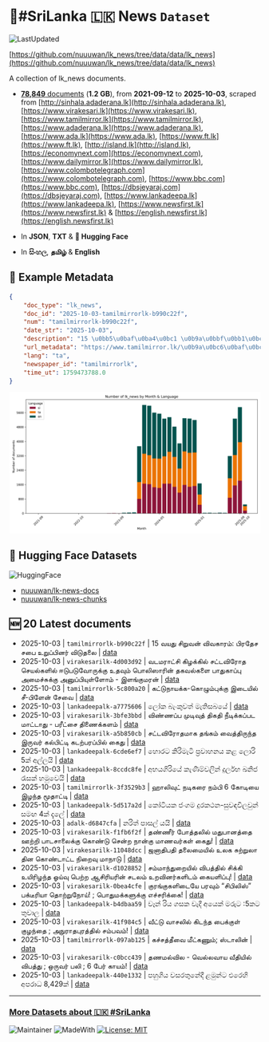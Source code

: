 # 📄#SriLanka 🇱🇰 News `Dataset`

![LastUpdated](https://img.shields.io/badge/last_updated-2025--10--03_12:23:16-green)

[https://github.com/nuuuwan/lk_news/tree/data/data/lk_news](https://github.com/nuuuwan/lk_news/tree/data/data/lk_news)

A collection of lk_news documents.

- [**78,849** documents](https://github.com/nuuuwan/lk_news/tree/data/data/lk_news) (**1.2 GB**), from **2021-09-12** to **2025-10-03**, scraped from [http://sinhala.adaderana.lk](http://sinhala.adaderana.lk), [https://www.virakesari.lk](https://www.virakesari.lk), [https://www.tamilmirror.lk](https://www.tamilmirror.lk), [https://www.adaderana.lk](https://www.adaderana.lk), [https://www.ada.lk](https://www.ada.lk), [https://www.ft.lk](https://www.ft.lk), [http://island.lk](http://island.lk), [https://economynext.com](https://economynext.com), [https://www.dailymirror.lk](https://www.dailymirror.lk), [https://www.colombotelegraph.com](https://www.colombotelegraph.com), [https://www.bbc.com](https://www.bbc.com), [https://dbsjeyaraj.com](https://dbsjeyaraj.com), [https://www.lankadeepa.lk](https://www.lankadeepa.lk), [https://www.newsfirst.lk](https://www.newsfirst.lk) & [https://english.newsfirst.lk](https://english.newsfirst.lk)

- In **JSON**, **TXT** & **🤗 Hugging Face**

- In **සිංහල**, **தமிழ்** & **English**

## 📝 Example Metadata

```json
{
    "doc_type": "lk_news",
    "doc_id": "2025-10-03-tamilmirrorlk-b990c22f",
    "num": "tamilmirrorlk-b990c22f",
    "date_str": "2025-10-03",
    "description": "15 \u0bb5\u0baf\u0ba4\u0bc1 \u0b9a\u0bbf\u0bb1\u0bc1\u0bb5\u0ba9\u0bcd \u0bb5\u0bbf\u0bb5\u0b95\u0bbe\u0bb0\u0bae\u0bcd: \u0baa\u0bbf\u0bb0\u0ba4\u0bc7\u0b9a \u0b9a\u0baa\u0bc8 \u0b89\u0bb1\u0bc1\u0baa\u0bcd\u0baa\u0bbf\u0ba9\u0bb0\u0bcd \u0bb5\u0bbf\u0b9f\u0bc1\u0ba4\u0bb2\u0bc8",
    "url_metadata": "https://www.tamilmirror.lk/\u0b9a\u0bc6\u0baf\u0bcd\u0ba4\u0bbf\u0b95\u0bb3\u0bcd/15-\u0bb5\u0baf\u0ba4\u0bc1-\u0b9a\u0bbf\u0bb1\u0bc1\u0bb5\u0ba9\u0bcd-\u0bb5\u0bbf\u0bb5\u0b95\u0bbe\u0bb0\u0bae\u0bcd-\u0baa\u0bbf\u0bb0\u0ba4\u0bc7\u0b9a-\u0b9a\u0baa\u0bc8-\u0b89\u0bb1\u0bc1\u0baa\u0bcd\u0baa\u0bbf\u0ba9\u0bb0\u0bcd-\u0bb5\u0bbf\u0b9f\u0bc1\u0ba4\u0bb2\u0bc8/175-365693",
    "lang": "ta",
    "newspaper_id": "tamilmirrorlk",
    "time_ut": 1759473788.0
}
```

![Chart](https://raw.githubusercontent.com/nuuuwan/lk_news/refs/heads/data/data/lk_news/docs_by_month_and_lang.png)

## 🤗 Hugging Face Datasets

![HuggingFace](https://img.shields.io/badge/-HuggingFace-FDEE21?style=for-the-badge&logo=HuggingFace)

- [nuuuwan/lk-news-docs](https://huggingface.co/datasets/nuuuwan/lk-news-docs)
- [nuuuwan/lk-news-chunks](https://huggingface.co/datasets/nuuuwan/lk-news-chunks)

## 🆕 20 Latest documents

- 2025-10-03 | `tamilmirrorlk-b990c22f` | 15 வயது சிறுவன் விவகாரம்: பிரதேச சபை உறுப்பினர் விடுதலை | [data](https://github.com/nuuuwan/lk_news/tree/data/data/lk_news/2020s/2025/2025-10-03-tamilmirrorlk-b990c22f)
- 2025-10-03 | `virakesarilk-4d003d92` | வடமராட்சி கிழக்கில் சட்டவிரோத செயல்களில் ஈடுபடுவோருக்கு உதவும் பொலிஸாரின் தகவல்களை பாதுகாப்பு அமைச்சுக்கு அனுப்பியுள்ளோம் - இளங்குமரன் | [data](https://github.com/nuuuwan/lk_news/tree/data/data/lk_news/2020s/2025/2025-10-03-virakesarilk-4d003d92)
- 2025-10-03 | `tamilmirrorlk-5c800a20` | கட்டுநாயக்க-கொழும்புக்கு இடையில் சீ-பிளேன் சேவை | [data](https://github.com/nuuuwan/lk_news/tree/data/data/lk_news/2020s/2025/2025-10-03-tamilmirrorlk-5c800a20)
- 2025-10-03 | `lankadeepalk-a7775606` | ලෝක බැංකුවත්  මැතිසබයේ | [data](https://github.com/nuuuwan/lk_news/tree/data/data/lk_news/2020s/2025/2025-10-03-lankadeepalk-a7775606)
- 2025-10-03 | `virakesarilk-3bfe3bbd` | விண்ணப்ப முடிவுத் திகதி நீடிக்கப்பட மாட்டாது - பரீட்சை திணைக்களம் | [data](https://github.com/nuuuwan/lk_news/tree/data/data/lk_news/2020s/2025/2025-10-03-virakesarilk-3bfe3bbd)
- 2025-10-03 | `virakesarilk-a5b850cb` | சட்டவிரோதமாக தங்கம் வைத்திருந்த இருவர் கல்பிட்டி கடற்பரப்பில் கைது | [data](https://github.com/nuuuwan/lk_news/tree/data/data/lk_news/2020s/2025/2025-10-03-virakesarilk-a5b850cb)
- 2025-10-03 | `lankadeepalk-6cde6ef7` | හොරට කිරිමැටි ප්‍රවාහනය කළ ලොරි 5ක් අල්ලයි | [data](https://github.com/nuuuwan/lk_news/tree/data/data/lk_news/2020s/2025/2025-10-03-lankadeepalk-6cde6ef7)
- 2025-10-03 | `lankadeepalk-8ccdc8fe` | අභයගිරියේ කැණිම්වලින් දුර්ලභ ඛනිජ රැසක් හමුවෙයි | [data](https://github.com/nuuuwan/lk_news/tree/data/data/lk_news/2020s/2025/2025-10-03-lankadeepalk-8ccdc8fe)
- 2025-10-03 | `tamilmirrorlk-3f3529b3` | ஹாலிவுட் நடிகரை நம்பி 6 கோடியை இழந்த மூதாட்டி | [data](https://github.com/nuuuwan/lk_news/tree/data/data/lk_news/2020s/2025/2025-10-03-tamilmirrorlk-3f3529b3)
- 2025-10-03 | `lankadeepalk-5d517a2d` | කෝටියක ජංගම දුරකථන-සුවඳවිලවුන් සමඟ 4ක් දැලේ | [data](https://github.com/nuuuwan/lk_news/tree/data/data/lk_news/2020s/2025/2025-10-03-lankadeepalk-5d517a2d)
- 2025-10-03 | `adalk-d6847cfa` | නරිත් පාසල් යයි | [data](https://github.com/nuuuwan/lk_news/tree/data/data/lk_news/2020s/2025/2025-10-03-adalk-d6847cfa)
- 2025-10-03 | `virakesarilk-f1fb6f2f` | தண்ணீர் போத்தலில் மதுபானத்தை ஊற்றி பாடசாலைக்கு கொண்டு சென்ற நான்கு மாணவர்கள் கைது! | [data](https://github.com/nuuuwan/lk_news/tree/data/data/lk_news/2020s/2025/2025-10-03-virakesarilk-f1fb6f2f)
- 2025-10-03 | `virakesarilk-11048dcc` | ஜனாதிபதி தலைமையில் உலக சுற்றுலா தின கொண்டாட்ட நிறைவு மாநாடு | [data](https://github.com/nuuuwan/lk_news/tree/data/data/lk_news/2020s/2025/2025-10-03-virakesarilk-11048dcc)
- 2025-10-03 | `virakesarilk-d1028852` | சம்மாந்துறையில் விபத்தில் சிக்கி உயிரிழந்த ஓய்வு பெற்ற ஆசிரியரின் சடலம் உறவினர்களிடம் கையளிப்பு! | [data](https://github.com/nuuuwan/lk_news/tree/data/data/lk_news/2020s/2025/2025-10-03-virakesarilk-d1028852)
- 2025-10-03 | `virakesarilk-0bea4cfe` | குரங்குகளிடையே பரவும் “சிபிலிஸ்” பக்டீரியா தொற்றுநோய்! ; பொதுமக்களுக்கு எச்சரிக்கை! | [data](https://github.com/nuuuwan/lk_news/tree/data/data/lk_news/2020s/2025/2025-10-03-virakesarilk-0bea4cfe)
- 2025-10-03 | `lankadeepalk-b4dbaa59` | වෑන් රිය ගසක වැදී අයෙක් මරුට :5කට තුවාල | [data](https://github.com/nuuuwan/lk_news/tree/data/data/lk_news/2020s/2025/2025-10-03-lankadeepalk-b4dbaa59)
- 2025-10-03 | `virakesarilk-41f984c5` | வீட்டு வாசலில் கிடந்த பைக்குள் குழந்தை ; அநுராதபுரத்தில் சம்பவம்! | [data](https://github.com/nuuuwan/lk_news/tree/data/data/lk_news/2020s/2025/2025-10-03-virakesarilk-41f984c5)
- 2025-10-03 | `tamilmirrorlk-097ab125` | கச்சத்தீவை மீட்கணும்; ஸ்டாலின் | [data](https://github.com/nuuuwan/lk_news/tree/data/data/lk_news/2020s/2025/2025-10-03-tamilmirrorlk-097ab125)
- 2025-10-03 | `virakesarilk-c0bcc439` | தணமல்வில - வெல்லவாய வீதியில் விபத்து ; ஒருவர் பலி ; 6 பேர் காயம்! | [data](https://github.com/nuuuwan/lk_news/tree/data/data/lk_news/2020s/2025/2025-10-03-virakesarilk-c0bcc439)
- 2025-10-03 | `lankadeepalk-440e1332` | පහුගිය වසරතුනේදී  ළමුන්ට එරෙහි අපරාධ  8,429ක් | [data](https://github.com/nuuuwan/lk_news/tree/data/data/lk_news/2020s/2025/2025-10-03-lankadeepalk-440e1332)

---

### [More Datasets about 🇱🇰 #SriLanka](https://github.com/nuuuwan/lk_datasets)

![Maintainer](https://img.shields.io/badge/maintainer-nuuuwan-red)
![MadeWith](https://img.shields.io/badge/made_with-python-blue)
[![License: MIT](https://img.shields.io/badge/License-MIT-yellow.svg)](https://opensource.org/licenses/MIT)
